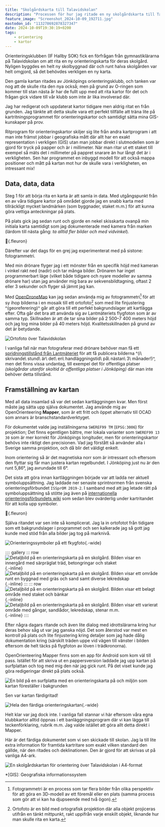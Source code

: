 ```yaml
---
title: "Skolgårdskarta till Talavidskolan"
description: "Processen för hur jag ritade en ny skolgårdskarta till Talavidskolan"
feature_image: "Screenshot_2024-10-09_192711.jpg"
mastodon_id: "113278692878327347"
date: 2024-10-09T19:30:19+0200
tags:
    - orientering
    - kartor
---
```


Orienteringsklubben (IF Hallby SOK) fick en förfrågan från gymnastiklärarna på Talavidskolan om att rita en ny orienteringskarta för deras skolgård. Nyligen byggdes en helt ny skolbyggnad där och runt halva skolgården var helt omgjord, så det behövdes verkligen en ny karta.

Den gamla kartan ritades av Jönköpings orienteringsklubb, och tanken var nog att de skulle rita den nya också; men på grund av O-ringen som kommer till stan nästa år har de fullt upp med att rita kartor för det och frågan gick vidare till vår klubb som inte är lika involverad där.

Jag har redigerat och uppdaterat kartor tidigare men aldrig ritat en från grunden. Jag tänkte att detta skulle vara ett perfekt tillfälle att träna lite på kartritningsprogrammet för orienteringskartor och samtidigt sätta mina GIS-kunskaper på prov.

Ritprogram för orienteringskartor skiljer sig lite från andra kartprogram i att man inte främst jobbar i geografiska mått där allt har en exakt representation i verkligen (GIS) utan man jobbar direkt i slutmodellen som är gjord för tryck på papper och är i millimeter. När man ritar ut ett staket till exempel så mäts det i millimeter på pappret snarare än hur långt det är i verkligheten. Sen har programmet en inbyggd modell för att också mappa positioner och mått på kartan mot hur de skulle vara i verkligheten, en intressant mix!

## Data, data, data

Steg 1 för att börja rita en karta är att samla in data. Med utgångspunkt från en av våra tidigare kartor på området gjorde jag en snabb karta med tillräckligt mycket landmärken (som byggnader, staket m.m.) för att kunna göra vettiga anteckningar på plats.

På plats gick jag sedan runt och gjorde en nekel skisskarta ovanpå min initiala karta samtidigt som jag dokumenterade med kamera från marken (lärdom till nästa gång: _ta alltid fler bilder och med vidvinkel_).

🍃{.fleuron}

Därefter var det dags för en grej jag experimenterat med på sistone: fotogrammetri.

Med min drönare flyger jag i ett mönster från en specifik höjd med kameran i vinkel rakt ned (nadir) och tar många bilder. Drönaren har inget programmerbart läge (vilket både tidigare och nyare modeller av samma drönare har) utan jag använder mig bara av sekvensbildtagning, oftast 2 eller 3 sekunder och flyger så jämnt jag kan.

Med [OpenDroneMap] kan jag sedan använda mig av fotogrammetri[^1] för att sy ihop bilderna i en mosaik till ett ortofoto[^2] som med lite finjustering ^(georeferering)^ går att göra till ett perfekt bakgrundslager att kartlägga efter. Ofta går det bra att använda sig av Lantmäteriets flygfoton som är av samma typ. Skillnaden är att de tar sina bilder på 2 500–7 400 meters höjd och jag tog mina bilder på 40 meters höjd. Kvalitetsskillnaden på grund av det är betydande.

![Ortofoto över Talavidskolan](2024-09-08_ortofoto_talavidskolan.png "Ortofotot finns publicerad i den öppna datamängden [OpenAerialMap](https://map.openaerialmap.org/#/14.15227621793747,57.78577506174773,18/square/12003212022102000121/66dec62ccd0baa0001b61ffb)")

I vanliga fall när man fotograferar med drönare behöver man få ett [spridningstillstånd från Lantmäteriet] för att få publicera bilderna ^(i\ skrivande\ stund\ är\ det\ en\ handläggningstid\ på\ nästan\ 3\ månader!)^, men det finns vissa undantag, till exempel det för offentliga platser _(skolgårdar utanför skoltid är offentliga platser i Jönköping)_ där man inte behöver detta tillstånd.

## Framställning av kartan

Med all data insamlad så var det sedan kartläggningen kvar. Men först måste jag sätta upp själva dokumentet. Jag använde mig av OpenOrienteering **Mapper**, som är ett fritt och öppet alternativ till OCAD som annars är branschstandardverktyget.

För dokumentet valde jag inställningarna `SWEREF99 TM` (`EPSG:3006`) för projektion; Det finns egentligen bättre, mer lokala varianter som `SWEREF99 13 30` som är mer korrekt för Jönköpings longituder, men för orienteringskartor behövs inte riktigt den precisionen. Vad jag förstått så använder alla i Sverige samma projektion, och då blir det väldigt enkelt.

Inom orientering så är det magnetiska norr som är intressant och eftersom den flyttar sig får man justera kartan regelbundet. I Jönköping just nu är den runt 5,86°, jag avrundade till 6°.

Det sista att göra innan kartläggningen började var att ladda ner aktuell symboluppsättning. Jag laddade ner senaste sprintnormen från svenska orienteringsförbundet `ISSprOM 2019-2`. I samband med att jag letade rätt på symboluppsättning så stötte jag även på [internationella orienteringsförbundets wiki](https://omapwiki.orienteering.sport/specifications/issprom/) som sedan blev ovärderlig under kartritandet för att kolla upp symboler.

🍃{.fleuron}

Själva ritandet var sen inte så komplicerat. Jag la in ortofotot från tidigare som ett bakgrundslager i programmet och sen kalkerade jag så gott jag kunde med stöd från alla bilder jag tog på marknivå.

![Orienteringssymboler på ett fkygfoto](OOMapper_Editing.jpg){.-wide}

:::: gallery
::: row
![Detaljbild på en orienteringskarta på en skolgård. Bilden visar en innergård med särpräglat träd, betongringar och staket](Screenshot_2024-10-09_182450.jpg){.-inline}
![Detaljbild på en orienteringskarta på en skolgård. Bilden visar ett område runt en byggnad med gräs och sand samt diverse lekredskap](Screenshot_2024-10-09_182428.jpg){.-inline}
:::
::: row
![Detaljbild på en orienteringskarta på en skolgård. Bilden visar ett belagt område med staket och bänkar](Screenshot_2024-10-09_182557.jpg){.-inline}
![Detaljbild på en orienteringskarta på en skolgård. Bilden visar ett varierat område med gångar, sandlådor, lekredskap, stenar m.m.](Screenshot_2024-10-09_182515.jpg){.-inline}
::::

Efter några dagars ritande och även lite dialog med idrottslärarna kring hur deras behov såg ut var jag ganska nöjd. Det som återstod var mest en kontroll på plats och lite finjustering kring detaljer som jag hade dålig dokumentation kring (särskilt träden uppe vid vägen till vänster i bilden eftersom de helt täcks på flygfoton av löven i trädkronorna).

OpenOrienteering Mapper finns som en app för Android som kom väl till pass. Istället för att skriva ut en pappersversion laddade jag upp kartan på surfplattan och tog med mig den när jag gick runt. På det viset kunde jag göra redigeringar direkt på plats också.

![En bild på en surfplatta med en orienteringskarta på och miljön som kartan föreställer i bakgrunden](20240913_190133.jpg)

Sen var kartan färdigritad!

![Hela den färdiga orienteringskartan](karta.png "Den färdiga kartan"){.-wide}

Helt klar var jag dock inte. I vanliga fall stannar vi här eftersom våra egna klubbkartor alltid öppnas i ett banläggningsprogram där vi kan lägga till teckenförklaring, rubrik m.m. Jag valde istället att göra allt detta direkt i Mapper.

Här är det färdiga dokumentet som vi sen skickade till skolan. Jag la till lite extra information för framtida kartritare som exakt vilken standard den gällde, när den ritades och deklinationen. Den är gjord för att skrivas ut på vanliga A4-ark.

![En skolgårdskartan för orientering över Talavidskolan i A4-format](Talavidskolan_OL_Hallby_2024-09.jpg)

*[GIS]: Geografiska informationssystem

[^1]: Fotogrammetri är en process som tar flera bilder från olika perspektiv för att göra en 3D-modell av ett föremål eller en plats (samma process som gör att vi kan ha djupseende med två ögon).

[^2]: Ortofoto är en bild med ortografisk projektion där alla objekt projiceras utifrån en tänkt mittpunkt, rakt uppifrån varje enskilt objekt, liknande hur man skulle rita en karta.

[OpenDroneMap]: https://www.opendronemap.org/
[spridningstillstånd från Lantmäteriet]: https://www.lantmateriet.se/sv/spridningstillstand/
